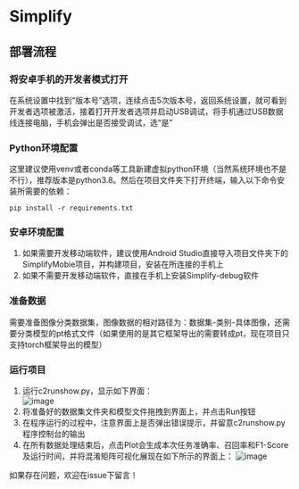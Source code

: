 # Simplify

## 部署流程
### 将安卓手机的开发者模式打开
在系统设置中找到“版本号”选项，连续点击5次版本号，返回系统设置，就可看到开发者选项被激活，接着打开开发者选项并启动USB调试，将手机通过USB数据线连接电脑，手机会弹出是否接受调试，选“是”
### Python环境配置
这里建议使用venv或者conda等工具新建虚拟python环境（当然系统环境也不是不行），推荐版本是python3.8。然后在项目文件夹下打开终端，输入以下命令安装所需要的依赖：
```shell
pip install -r requirements.txt
```
### 安卓环境配置
1. 如果需要开发移动端软件，建议使用Android Studio直接导入项目文件夹下的SimplifyMobie项目，并构建项目，安装在所连接的手机上
2. 如果不需要开发移动端软件，直接在手机上安装Simplify-debug软件


### 准备数据
需要准备图像分类数据集，图像数据的相对路径为：数据集-类别-具体图像，还需要分类模型的pt格式文件（如果使用的是其它框架导出的需要转成pt，现在项目只支持torch框架导出的模型）

### 运行项目
1. 运行c2runshow.py，显示如下界面：  
  ![image](https://user-images.githubusercontent.com/100749413/210332999-20805260-9245-475a-8d7c-a965ce6167be.png)  
2. 将准备好的数据集文件夹和模型文件拖拽到界面上，并点击Run按钮
3. 在程序运行的过程中，注意界面上是否弹出错误提示，并留意c2runshow.py程序控制台的输出
4. 在所有数据处理结束后，点击Plot会生成本次任务准确率、召回率和F1-Score及运行时间，并将混淆矩阵可视化展现在如下所示的界面上：
  ![image](https://user-images.githubusercontent.com/100749413/210336374-01506ed7-6954-41ec-8128-1a18f170e1e2.png)


如果存在问题，欢迎在issue下留言！
